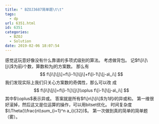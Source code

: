 ```yaml
---
title: " BZOJ3687简单题\t\t"
tags:
  - dp
url: 6351.html
id: 6351
categories:
  - BZOJ
  - Solution
date: 2019-02-06 18:07:54
---
```


感觉这玩意好像没有什么靠谱的多项式级别的算法。 考虑做背包。 记$f\[i\]\[j\]$为前$i$个数，算数和为$j$的方案数。 那么有 $$ f\[i\]\[j\]=f\[i-1\]\[j\]+f\[i-1\]\[j-a\_i\] $$ 我们发现实际上我们只关心方案数的奇偶性，那么可以改 成 $$ f\[i\]\[j\]=f\[i-1\]\[j\]\\oplus f\[i-1\]\[j-a\_i\] $$ 其中$\\oplus$表示异或。 答案就是所有$f\[n\]\[i\]$为$1$的$i$的异或和。 第一维很好滚掉，然后这又是位运算的操作，可以用bitset优化。 时间复杂度$\\Theta(\\frac{n\\sum_{i=1}^n a_i}{32})​$。 第一次做到真的简单的简单题（雾）。